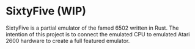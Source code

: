 # SixtyFive (WIP)

SixtyFive is a partial emulator of the famed 6502 written in Rust. The intention of this project
is to connect the emulated CPU to emulated Atari 2600 hardware to create a full
featured emulator.
